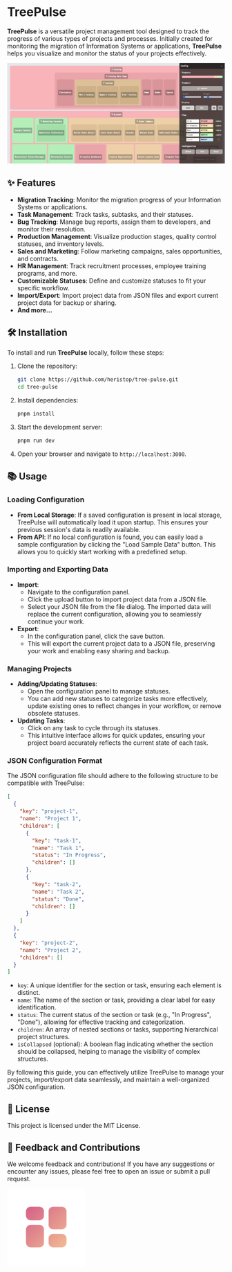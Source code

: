 # TreePulse

**TreePulse** is a versatile project management tool designed to track the progress of various types of projects and processes. Initially created for monitoring the migration of Information Systems or applications, **TreePulse** helps you visualize and monitor the status of your projects effectively.

![screenshot](/public/screenshot.png)

## ✨ Features

- **Migration Tracking**: Monitor the migration progress of your Information Systems or applications.
- **Task Management**: Track tasks, subtasks, and their statuses.
- **Bug Tracking**: Manage bug reports, assign them to developers, and monitor their resolution.
- **Production Management**: Visualize production stages, quality control statuses, and inventory levels.
- **Sales and Marketing**: Follow marketing campaigns, sales opportunities, and contracts.
- **HR Management**: Track recruitment processes, employee training programs, and more.
- **Customizable Statuses**: Define and customize statuses to fit your specific workflow.
- **Import/Export**: Import project data from JSON files and export current project data for backup or sharing.
- **And more...**

## 🛠️ Installation

To install and run **TreePulse** locally, follow these steps:

1. Clone the repository:

    ```bash
    git clone https://github.com/heristop/tree-pulse.git
    cd tree-pulse
    ```

2. Install dependencies:

    ```bash
    pnpm install
    ```

3. Start the development server:

    ```bash
    pnpm run dev
    ```

4. Open your browser and navigate to `http://localhost:3000`.

## 📚 Usage

### Loading Configuration

- **From Local Storage**: If a saved configuration is present in local storage, TreePulse will automatically load it upon startup. This ensures your previous session's data is readily available.
- **From API**: If no local configuration is found, you can easily load a sample configuration by clicking the "Load Sample Data" button. This allows you to quickly start working with a predefined setup.

### Importing and Exporting Data

- **Import**:
  - Navigate to the configuration panel.
  - Click the upload button to import project data from a JSON file.
  - Select your JSON file from the file dialog. The imported data will replace the current configuration, allowing you to seamlessly continue your work.
- **Export**:
  - In the configuration panel, click the save button.
  - This will export the current project data to a JSON file, preserving your work and enabling easy sharing and backup.

### Managing Projects

- **Adding/Updating Statuses**: 
  - Open the configuration panel to manage statuses.
  - You can add new statuses to categorize tasks more effectively, update existing ones to reflect changes in your workflow, or remove obsolete statuses.
- **Updating Tasks**: 
  - Click on any task to cycle through its statuses.
  - This intuitive interface allows for quick updates, ensuring your project board accurately reflects the current state of each task.

### JSON Configuration Format

The JSON configuration file should adhere to the following structure to be compatible with TreePulse:

```json
[
  {
    "key": "project-1",
    "name": "Project 1",
    "children": [
      {
        "key": "task-1",
        "name": "Task 1",
        "status": "In Progress",
        "children": []
      },
      {
        "key": "task-2",
        "name": "Task 2",
        "status": "Done",
        "children": []
      }
    ]
  },
  {
    "key": "project-2",
    "name": "Project 2",
    "children": []
  }
]
```

- `key`: A unique identifier for the section or task, ensuring each element is distinct.
- `name`: The name of the section or task, providing a clear label for easy identification.
- `status`: The current status of the section or task (e.g., "In Progress", "Done"), allowing for effective tracking and categorization.
- `children`: An array of nested sections or tasks, supporting hierarchical project structures.
- `isCollapsed` (optional): A boolean flag indicating whether the section should be collapsed, helping to manage the visibility of complex structures.

By following this guide, you can effectively utilize TreePulse to manage your projects, import/export data seamlessly, and maintain a well-organized JSON configuration.

## 📄 License

This project is licensed under the MIT License.

## 💬 Feedback and Contributions

We welcome feedback and contributions! If you have any suggestions or encounter any issues, please feel free to open an issue or submit a pull request.

![Logo](/public/apple-touch-icon.png)
